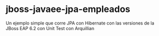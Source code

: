 jboss-javaee-jpa-empleados
==========================

Un ejemplo simple que corre JPA con Hibernate con las versiones de la JBoss EAP 6.2 con Unit Test con Arquillian
